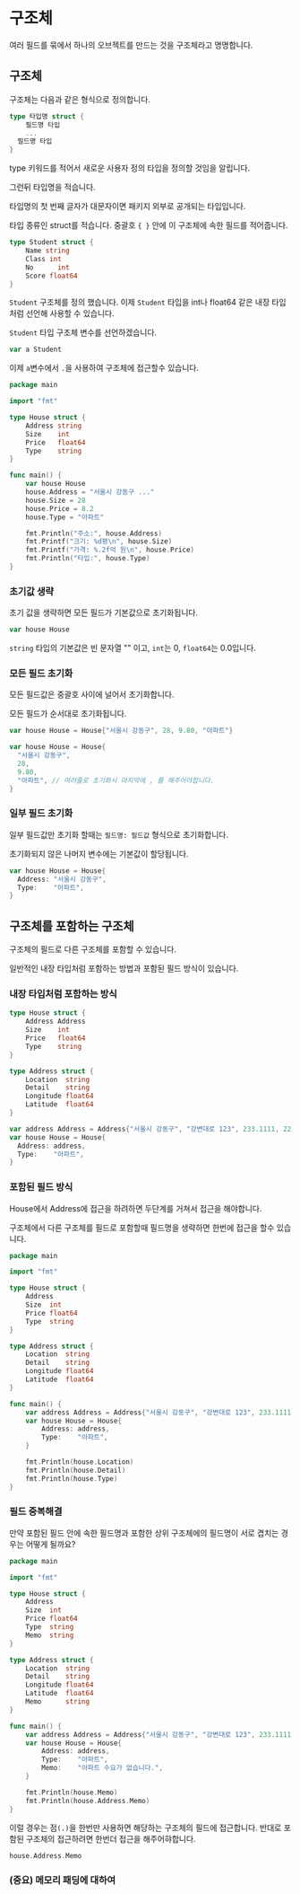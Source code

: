 # 구조체

여러 필드를 묶에서 하나의 오브젝트를 만드는 것을 구조체라고 명명합니다.



## 구조체

구조체는 다음과 같은 형식으로 정의합니다.

```go
type 타입명 struct {
	필드명 타입
	...
  필드명 타입
}
```

type 키워드를 적어서 새로운 사용자 정의 타입을 정의할 것임을 알립니다.

그런뒤 타입명을 적습니다.

타입명의 첫 번째 글자가 대문자이면 패키지 외부로 공개되는 타입입니다.

타입 종류인 struct를 적습니다. 중괄호 `{ }` 안에 이 구조체에 속한 필드를 적어줍니다.

```go
type Student struct {
	Name string
	Class int
	No		int
	Score float64
}
```

`Student` 구조체를 정의 했습니다. 이제 `Student` 타입을 int나 float64 같은 내장 타입처럼 선언해 사용할 수 있습니다.

`Student` 타입 구조체 변수를 선언하겠습니다.

```go
var a Student
```

이제 `a`변수에서 `.`을 사용하여 구조체에 접근할수 있습니다.

```go
package main

import "fmt"

type House struct {
	Address string
	Size    int
	Price   float64
	Type    string
}

func main() {
	var house House
	house.Address = "서울시 강동구 ..."
	house.Size = 28
	house.Price = 8.2
	house.Type = "아파트"

	fmt.Println("주소:", house.Address)
	fmt.Printf("크기: %d평\n", house.Size)
	fmt.Printf("가격: %.2f억 원\n", house.Price)
	fmt.Println("타입:", house.Type)
}
```



### 초기값 생략

초기 값을 생략하면 모든 필드가 기본값으로 초기화됩니다.

```go
var house House
```

`string` 타입의 기본값은 빈 문자열 "" 이고, `int`는 0, `float64`는 0.0입니다.



### 모든 필드 초기화

모든 필드값은 중괄호 사이에 널어서 초기화합니다.

모든 필드가 순서대로 초기화됩니다.

```go
var house House = House{"서울시 강동구", 28, 9.80, "아파트"}
```

```go
var house House = House{
  "서울시 강동구",
  28,
  9.80,
  "아파트", // 여러줄로 초기화시 마지막에 , 를 해주어야합니다.
}
```



### 일부 필드 초기화

일부 필드값만 초기화 할때는 `필드명: 필드값` 형식으로 초기화합니다.

초기화되지 않은 나머지 변수에는 기본값이 할당됩니다.

```go
var house House = House{
  Address: "서울시 강동구",
  Type:    "아파트",
}
```





## 구조체를 포함하는 구조체

구조체의 필드로 다른 구조체를 포함할 수 있습니다.

일반적인 내장 타입처럼 포함하는 방법과 포함된 필드 방식이 있습니다.



### 내장 타입처럼 포함하는 방식

```go
type House struct {
	Address Address
	Size    int
	Price   float64
	Type    string
}

type Address struct {
	Location  string
	Detail    string
	Longitude float64
	Latitude  float64
}
```

```go
var address Address = Address{"서울시 강동구", "강변대로 123", 233.1111, 222.111}
var house House = House{
  Address: address,
  Type:    "아파트",
}
```



### 포함된 필드 방식

House에서 Address에 접근을 하려하면 두단계를 거쳐서 접근을 해야합니다.

구조체에서 다른 구조체를 필드로 포함할때 필드명을 생략하면 한번에 접근을 할수 있습니다.

```go
package main

import "fmt"

type House struct {
	Address
	Size  int
	Price float64
	Type  string
}

type Address struct {
	Location  string
	Detail    string
	Longitude float64
	Latitude  float64
}

func main() {
	var address Address = Address{"서울시 강동구", "강변대로 123", 233.1111, 222.111}
	var house House = House{
		Address: address,
		Type:    "아파트",
	}

	fmt.Println(house.Location)
	fmt.Println(house.Detail)
	fmt.Println(house.Type)
}

```



### 필드 중복해결

만약 포함된 필드 안에 속한 필드명과 포함한 상위 구조체에의 필드명이 서로 겹치는 경우는 어떻게 될까요?

```go
package main

import "fmt"

type House struct {
	Address
	Size  int
	Price float64
	Type  string
	Memo  string
}

type Address struct {
	Location  string
	Detail    string
	Longitude float64
	Latitude  float64
	Memo      string
}

func main() {
	var address Address = Address{"서울시 강동구", "강변대로 123", 233.1111, 222.111, "메모입니다."}
	var house House = House{
		Address: address,
		Type:    "아파트",
		Memo:    "아파트 수요가 없습니다.",
	}

	fmt.Println(house.Memo)
	fmt.Println(house.Address.Memo)
}

```

이럴 경우는 점`(.)`을 한번만 사용하면 해당하는 구조체의 필드에 접근합니다. 반대로 포함된 구조체의 접근하려면 한번더 접근을 해주어햐합니다.

```go
house.Address.Memo
```



### (중요) 메모리 패딩에 대하여

